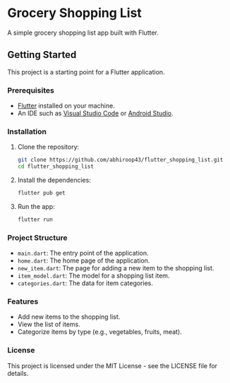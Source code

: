 # Grocery Shopping List

A simple grocery shopping list app built with Flutter.

## Getting Started

This project is a starting point for a Flutter application.

### Prerequisites

- [Flutter](https://flutter.dev/docs/get-started/install) installed on your machine.
- An IDE such as [Visual Studio Code](https://code.visualstudio.com/) or [Android Studio](https://developer.android.com/studio).

### Installation

1. Clone the repository:

   ```sh
   git clone https://github.com/abhiroop43/flutter_shopping_list.git
   cd flutter_shopping_list
   ```

2. Install the dependencies:

   ```sh
   flutter pub get
   ```

3. Run the app:

   ```sh
   flutter run
   ```

### Project Structure

- `main.dart`: The entry point of the application.
- `home.dart`: The home page of the application.
- `new_item.dart`: The page for adding a new item to the shopping list.
- `item_model.dart`: The model for a shopping list item.
- `categories.dart`: The data for item categories.

### Features

- Add new items to the shopping list.
- View the list of items.
- Categorize items by type (e.g., vegetables, fruits, meat).

### License

This project is licensed under the MIT License - see the LICENSE file for details.
